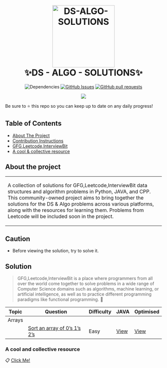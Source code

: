<h1 align="center">
  <img width="200" src="https://hackr.io/tutorials/learn-data-structures-algorithms/logo/logo-data-structures-algorithms?ver=1587721467" alt="DS-ALGO-SOLUTIONS">
  <br>
   ✨DS - ALGO - SOLUTIONS✨
  </h1>




         
<div align="center">

![Dependencies](https://img.shields.io/badge/dependencies-up%20to%20date-brightgreen.svg)
[![GitHub Issues](https://img.shields.io/github/issues/Aniket118/DS-Algo-interview.svg)](https://github.com/Aniket118/DS-Algo-interview/issues)
[![GitHub pull requests](https://img.shields.io/github/issues-pr/Aniket118/DS-Algo-interview)](https://github.com/Aniket118/DS-Algo-interview/pulls)



  <img src="https://img.shields.io/badge/java-%23ED8B00.svg?&style=for-the-badge&logo=java&logoColor=white"/>

</div>

Be sure to ⭐ this repo so you can keep up to date on any daily progress!

## Table of Contents

* [About The Project](#about-the-project)
* [Contribution Instructions](#caution)
* [GFG,Leetcode,InterviewBit](#solution)
* [A cool & collective resource](#a-cool-and-collective-resource)
 

##  About the project

<table>
<tr>
<td>

A collection of solutions for GFG,Leetcode,InterviewBit data structures and algorithm problems in Python, JAVA, and CPP. This community-owned project aims to bring together the solutions for the DS & Algo problems across various platforms, along with the resources for learning them. Problems from Leetcode will be included soon in the project.

</td>
</tr>
</table>

## Caution

- Before viewing the solution, try to solve it.

## Solution

> GFG,Leetcode,InterviewBit is a place where programmers from all over the world come together to solve problems in a wide range of Computer Science domains such as algorithms, machine learning, or artificial intelligence, as well as to practice different programming paradigms like functional programming. 🚀

| Topic | Question  | Difficulty  | JAVA | Optimised |                                                   
| ---------- | --------- | ---------- | --- | --- |
| Arrays |   
||[Sort an array of 0’s 1’s 2’s](https://practice.geeksforgeeks.org/problems/sort-an-array-of-0s-1s-and-2s4231/1)|Easy|[View](/Arrays/sort012/solution.java)|[View](/Arrays/sort012/optimization.java)|


### A cool and collective resource
📋 [Click Me!](https://docs.google.com/document/d/1neQLiR5p1XDADYBs2Jd4ov7tMGbbk9QcAYdL6r4MTik/edit?usp=sharing)
